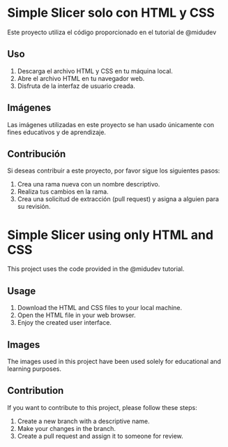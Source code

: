 # Simple Slicer solo con HTML y CSS

Este proyecto utiliza el código proporcionado en el tutorial de @midudev

## Uso

1. Descarga el archivo HTML y CSS en tu máquina local.
2. Abre el archivo HTML en tu navegador web.
3. Disfruta de la interfaz de usuario creada.

## Imágenes

Las imágenes utilizadas en este proyecto se han usado únicamente con fines educativos y de aprendizaje.

## Contribución

Si deseas contribuir a este proyecto, por favor sigue los siguientes pasos:

1. Crea una rama nueva con un nombre descriptivo.
2. Realiza tus cambios en la rama.
3. Crea una solicitud de extracción (pull request) y asigna a alguien para su revisión.



# Simple Slicer using only HTML and CSS

This project uses the code provided in the @midudev tutorial.

## Usage

1. Download the HTML and CSS files to your local machine.
2. Open the HTML file in your web browser.
3. Enjoy the created user interface.

## Images

The images used in this project have been used solely for educational and learning purposes.

## Contribution

If you want to contribute to this project, please follow these steps:

1. Create a new branch with a descriptive name.
2. Make your changes in the branch.
3. Create a pull request and assign it to someone for review.
